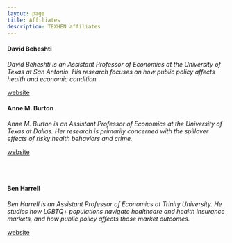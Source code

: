 ```yaml
---
layout: page
title: Affiliates
description: TEXHEN affiliates
---
```


#### David Beheshti
*David Beheshti is an Assistant Professor of Economics at the University of Texas at San Antonio. His research focuses on how public policy affects health and economic condition.*

[website](https://sites.google.com/view/davidbeheshti/home)

#### Anne M. Burton
*Anne M. Burton is an Assistant Professor of Economics at the University of Texas at Dallas. Her research is primarily concerned with the spillover effects of risky health behaviors and crime.*

[website](https://annemburton.com)

<br/>
<br/>

#### Ben Harrell
*Ben Harrell is an Assistant Professor of Economics at Trinity University. He studies how LGBTQ+ populations navigate healthcare and health insurance markets, and how public policy affects those market outcomes.*

[website](https://www.benharrellecon.com/)
<!-- Note: this is how to write a comment in HTML. Everything in here won't show up on your webpage.-->

<!--
To increase the size of the title, use fewer # in front of the paper title.
To decrease the size of the title, use more #. 
To remove the italics, remove the * before and after the description
To remove the underline from the title, remove the <u> tags (<u> and </u>)
-->
